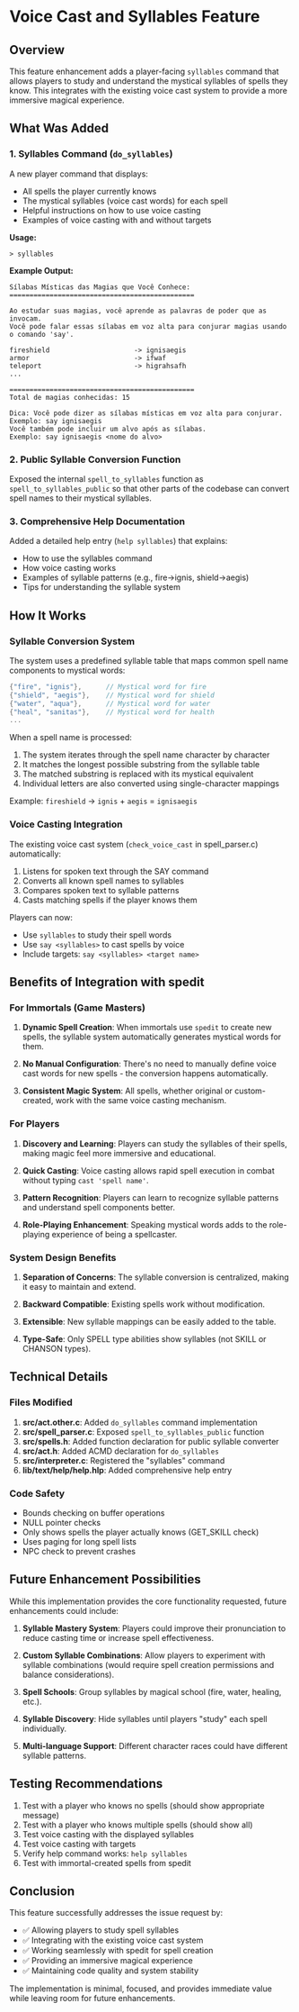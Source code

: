 # Voice Cast and Syllables Feature

## Overview

This feature enhancement adds a player-facing `syllables` command that allows players to study and understand the mystical syllables of spells they know. This integrates with the existing voice cast system to provide a more immersive magical experience.

## What Was Added

### 1. Syllables Command (`do_syllables`)

A new player command that displays:
- All spells the player currently knows
- The mystical syllables (voice cast words) for each spell
- Helpful instructions on how to use voice casting
- Examples of voice casting with and without targets

**Usage:**
```
> syllables
```

**Example Output:**
```
Sílabas Místicas das Magias que Você Conhece:
==============================================

Ao estudar suas magias, você aprende as palavras de poder que as invocam.
Você pode falar essas sílabas em voz alta para conjurar magias usando o comando 'say'.

fireshield                     -> ignisaegis
armor                          -> ifwaf
teleport                       -> higrahsafh
...

==============================================
Total de magias conhecidas: 15

Dica: Você pode dizer as sílabas místicas em voz alta para conjurar.
Exemplo: say ignisaegis
Você também pode incluir um alvo após as sílabas.
Exemplo: say ignisaegis <nome do alvo>
```

### 2. Public Syllable Conversion Function

Exposed the internal `spell_to_syllables` function as `spell_to_syllables_public` so that other parts of the codebase can convert spell names to their mystical syllables.

### 3. Comprehensive Help Documentation

Added a detailed help entry (`help syllables`) that explains:
- How to use the syllables command
- How voice casting works
- Examples of syllable patterns (e.g., fire->ignis, shield->aegis)
- Tips for understanding the syllable system

## How It Works

### Syllable Conversion System

The system uses a predefined syllable table that maps common spell name components to mystical words:

```c
{"fire", "ignis"},      // Mystical word for fire
{"shield", "aegis"},    // Mystical word for shield
{"water", "aqua"},      // Mystical word for water
{"heal", "sanitas"},    // Mystical word for health
...
```

When a spell name is processed:
1. The system iterates through the spell name character by character
2. It matches the longest possible substring from the syllable table
3. The matched substring is replaced with its mystical equivalent
4. Individual letters are also converted using single-character mappings

Example: `fireshield` -> `ignis` + `aegis` = `ignisaegis`

### Voice Casting Integration

The existing voice cast system (`check_voice_cast` in spell_parser.c) automatically:
1. Listens for spoken text through the SAY command
2. Converts all known spell names to syllables
3. Compares spoken text to syllable patterns
4. Casts matching spells if the player knows them

Players can now:
- Use `syllables` to study their spell words
- Use `say <syllables>` to cast spells by voice
- Include targets: `say <syllables> <target name>`

## Benefits of Integration with spedit

### For Immortals (Game Masters)

1. **Dynamic Spell Creation**: When immortals use `spedit` to create new spells, the syllable system automatically generates mystical words for them.

2. **No Manual Configuration**: There's no need to manually define voice cast words for new spells - the conversion happens automatically.

3. **Consistent Magic System**: All spells, whether original or custom-created, work with the same voice casting mechanism.

### For Players

1. **Discovery and Learning**: Players can study the syllables of their spells, making magic feel more immersive and educational.

2. **Quick Casting**: Voice casting allows rapid spell execution in combat without typing `cast 'spell name'`.

3. **Pattern Recognition**: Players can learn to recognize syllable patterns and understand spell components better.

4. **Role-Playing Enhancement**: Speaking mystical words adds to the role-playing experience of being a spellcaster.

### System Design Benefits

1. **Separation of Concerns**: The syllable conversion is centralized, making it easy to maintain and extend.

2. **Backward Compatible**: Existing spells work without modification.

3. **Extensible**: New syllable mappings can be easily added to the table.

4. **Type-Safe**: Only SPELL type abilities show syllables (not SKILL or CHANSON types).

## Technical Details

### Files Modified

1. **src/act.other.c**: Added `do_syllables` command implementation
2. **src/spell_parser.c**: Exposed `spell_to_syllables_public` function
3. **src/spells.h**: Added function declaration for public syllable converter
4. **src/act.h**: Added ACMD declaration for `do_syllables`
5. **src/interpreter.c**: Registered the "syllables" command
6. **lib/text/help/help.hlp**: Added comprehensive help entry

### Code Safety

- Bounds checking on buffer operations
- NULL pointer checks
- Only shows spells the player actually knows (GET_SKILL check)
- Uses paging for long spell lists
- NPC check to prevent crashes

## Future Enhancement Possibilities

While this implementation provides the core functionality requested, future enhancements could include:

1. **Syllable Mastery System**: Players could improve their pronunciation to reduce casting time or increase spell effectiveness.

2. **Custom Syllable Combinations**: Allow players to experiment with syllable combinations (would require spell creation permissions and balance considerations).

3. **Spell Schools**: Group syllables by magical school (fire, water, healing, etc.).

4. **Syllable Discovery**: Hide syllables until players "study" each spell individually.

5. **Multi-language Support**: Different character races could have different syllable patterns.

## Testing Recommendations

1. Test with a player who knows no spells (should show appropriate message)
2. Test with a player who knows multiple spells (should show all)
3. Test voice casting with the displayed syllables
4. Test voice casting with targets
5. Verify help command works: `help syllables`
6. Test with immortal-created spells from spedit

## Conclusion

This feature successfully addresses the issue request by:
- ✅ Allowing players to study spell syllables
- ✅ Integrating with the existing voice cast system
- ✅ Working seamlessly with spedit for spell creation
- ✅ Providing an immersive magical experience
- ✅ Maintaining code quality and system stability

The implementation is minimal, focused, and provides immediate value while leaving room for future enhancements.
